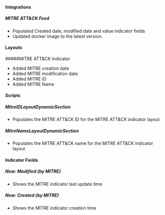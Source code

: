 
#### Integrations
##### MITRE ATT&CK Feed
- Populated Created date, modified date and value indicator fields
- Updated docker image to the latest version.

#### Layouts
#####MITRE ATT&CK Indicator
- Added MITRE creation date 
- Added MITRE modification date 
- Added MITRE ID 
- Added MITRE Name 

#### Scripts
##### MitreIDLayoutDynamicSection
- Populates the MITRE ATT&CK ID for the MITRE ATT&CK indicator layout

##### MitreNameLayoutDynamicSection
- Populates the MITRE ATT&CK name for the MITRE ATT&CK indicator layout


#### Indicator Fields
##### New: Modified (by MITRE)
- Shows the MITRE indicator last update time

##### New: Created (by MITRE)
- Shows the MITRE indicator creation time

